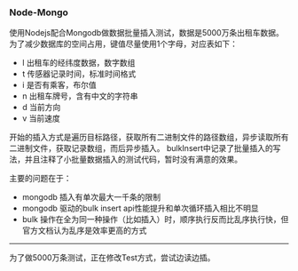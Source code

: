 ### Node-Mongo 

使用Nodejs配合Mongodb做数据批量插入测试，数据是5000万条出租车数据。
为了减少数据库的空间占用，键值尽量使用1个字母，对应表如下：
* l 出租车的经纬度数据，数字数组
* t 传感器记录时间，标准时间格式
* i 是否有乘客，布尔值
* n 出租车牌号，含有中文的字符串
* d 当前方向
* v 当前速度

开始的插入方式是遍历目标路径，获取所有二进制文件的路径数组，异步读取所有二进制文件，获取记录数组，而后异步插入。
bulkInsert中记录了批量插入的写法，并且注释了小批量数据插入的测试代码，暂时没有满意的效果。

主要的问题在于：
* mongodb 插入有单次最大一千条的限制
* mongodb 驱动的bulk insert api性能提升和单次循环插入相比不明显
* bulk 操作在全为同一种操作（比如插入）时，顺序执行反而比乱序执行快，但官方文档认为乱序是效率更高的方式

-------

为了做5000万条测试，正在修改Test方式，尝试边读边插。
